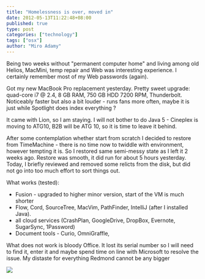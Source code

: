 ```yaml
---
title: "Homelessness is over, moved in"
date: 2012-05-13T11:22:48+08:00
published: true
type: post
categories: ["technology"]
tags: ["osx"]
author: "Miro Adamy"
---
```


Being two weeks without "permanent computer home" and living among old Helios, MacMini, temp repair and Web was interesting experience. I certainly remember most of my Web passwords (again).

Got my new MacBook Pro replacement yesterday. Pretty sweet upgrade: quad-core i7 @ 2.4, 8 GB RAM, 750 GB HDD 7200 RPM, Thunderbolt. Noticeably faster but also a bit louder - runs fans more often, maybe it is just while Spotlight does index everything ?

It came with Lion, so I am staying. I will not bother to do Java 5 - Cineplex is moving to ATG10, B2B will be ATG 10, so it is time to leave it behind.

After some contemplation whether start from scratch I decided to restore from TimeMachine - there is no time now to twiddle with environment, however tempting it is. So I restored same semi-messy state as I left it 2 weeks ago. Restore was smooth, it did run for about 5 hours yesterday. Today, I briefly reviewed and removed some relicts from the disk, but did not go into too much effort to sort things out. 

What works (tested):

* Fusion - upgraded to higher minor version, start of the VM is much shorter
* Flow, Cord, SourceTree, MacVim, PathFinder, IntelliJ (after I installed Java).
* all cloud services (CrashPlan, GoogleDrive, DropBox, Evernote, SugarSync, 1Password)
* Document tools - Curio, OmniGraffle, 

What does not work is bloody Office. It lost its serial number so I will need to find it, enter it and maybe spend time on line with Microsoft to resolve the issue. My distaste for everything Redmond cannot be any bigger

![](/images/2012-mac.png)